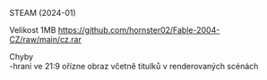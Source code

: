 STEAM (2024-01)

Velikost 1MB https://github.com/hornster02/Fable-2004-CZ/raw/main/cz.rar

Chyby
<br/>
-hraní ve 21:9 ořízne obraz včetně titulků v renderovaných scénách
